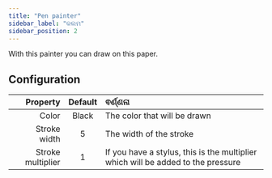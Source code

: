 ```yaml
---
title: "Pen painter"
sidebar_label: "କଲମ"
sidebar_position: 2
---
```



With this painter you can draw on this paper.

## Configuration

|          Property | Default | ଵର୍ଣ୍ଣନା                                                                         |
| -----------------:|:-------:|:-------------------------------------------------------------------------------- |
|             Color |  Black  | The color that will be drawn                                                     |
|      Stroke width |    5    | The width of the stroke                                                          |
| Stroke multiplier |    1    | If you have a stylus, this is the multiplier which will be added to the pressure |
